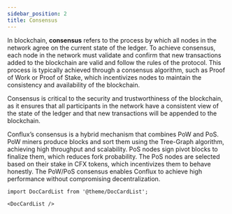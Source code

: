 ```yaml
---
sidebar_position: 2
title: Consensus
---
```


In blockchain, **consensus** refers to the process by which all nodes in the network agree on the current state of the ledger. To achieve consensus, each node in the network must validate and confirm that new transactions added to the blockchain are valid and follow the rules of the protocol. This process is typically achieved through a consensus algorithm, such as Proof of Work or Proof of Stake, which incentivizes nodes to maintain the consistency and availability of the blockchain. 

Consensus is critical to the security and trustworthiness of the blockchain, as it ensures that all participants in the network have a consistent view of the state of the ledger and that new transactions will be appended to the blockchain.

Conflux’s consensus is a hybrid mechanism that combines PoW and PoS. PoW miners produce blocks and sort them using the Tree-Graph algorithm, achieving high throughput and scalability. PoS nodes sign pivot blocks to finalize them, which reduces fork probability. The PoS nodes are selected based on their stake in CFX tokens, which incentivizes them to behave honestly. The PoW/PoS consensus enables Conflux to achieve high performance without compromising decentralization.

```mdx-code-block
import DocCardList from '@theme/DocCardList';

<DocCardList />
```
